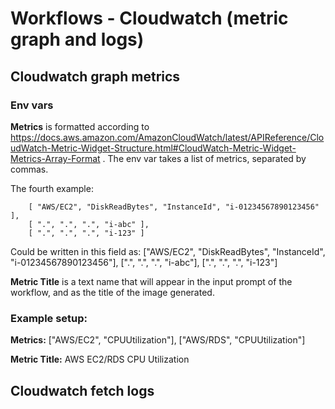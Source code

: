 # Workflows - Cloudwatch (metric graph and logs)

## Cloudwatch graph metrics

### Env vars

**Metrics** is formatted according to https://docs.aws.amazon.com/AmazonCloudWatch/latest/APIReference/CloudWatch-Metric-Widget-Structure.html#CloudWatch-Metric-Widget-Metrics-Array-Format . The env var takes a list of metrics, separated by commas. 

The fourth example:

        [ "AWS/EC2", "DiskReadBytes", "InstanceId", "i-01234567890123456" ],
        [ ".", ".", ".", "i-abc" ],
        [ ".", ".", ".", "i-123" ]

Could be written in this field as: ["AWS/EC2", "DiskReadBytes", "InstanceId", "i-01234567890123456"], [".", ".", ".", "i-abc"], [".", ".", ".", "i-123"]

**Metric Title** is a text name that will appear in the input prompt of the workflow, and as the title of the image generated.

### Example setup:

**Metrics:** ["AWS/EC2", "CPUUtilization"], ["AWS/RDS", "CPUUtilization"]

**Metric Title:** AWS EC2/RDS CPU Utilization


## Cloudwatch fetch logs

